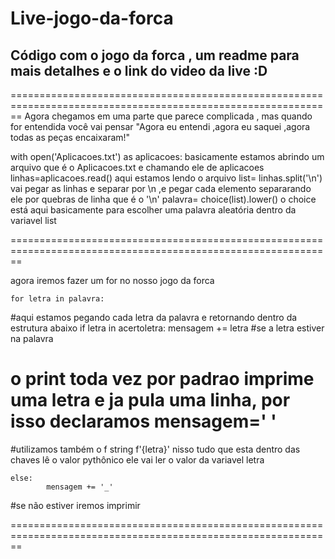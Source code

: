 # Live-jogo-da-forca
## Código com o jogo da forca , um readme para mais detalhes e o link do video da live :D 

==============================================================================================================
Agora chegamos em uma parte que parece complicada , mas quando for entendida você vai pensar "Agora eu entendi
,agora eu saquei ,agora todas as peças encaixaram!"  

with open('Aplicacoes.txt') as aplicacoes:
basicamente estamos abrindo um arquivo que é o Aplicacoes.txt e chamando ele de 
aplicacoes
    linhas=aplicacoes.read()
aqui estamos lendo o arquivo
    list= linhas.split('\n')
vai pegar as linhas e separar por \n ,e pegar cada elemento separarando 
ele por quebras de linha que é o '\n'
palavra= choice(list).lower()
o choice está aqui basicamente para escolher uma palavra aleatória dentro da variavel 
list

==============================================================================================================

agora iremos fazer um for no nosso jogo da forca

    for letra in palavra:
#aqui estamos pegando cada letra da palavra e retornando dentro da estrutura abaixo
    if letra in acertoletra:
            mensagem += letra
#se a letra estiver na palavra 
# o print toda vez por padrao imprime uma letra e ja pula uma linha, por isso declaramos mensagem=' '
#utilizamos também o f string 
        f'{letra}'
nisso tudo que esta dentro das chaves lê o valor pythônico 
ele vai ler o valor da variavel letra

    else:
            mensagem += '_'
#se não estiver iremos imprimir 

==============================================================================================================
